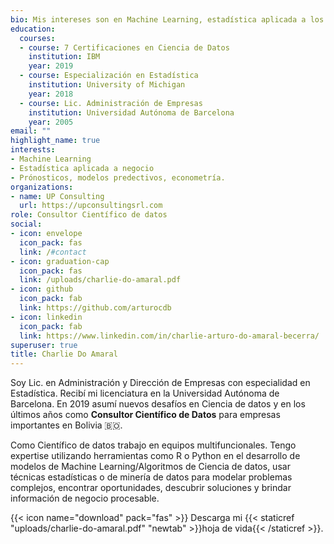 ```yaml
---
bio: Mis intereses son en Machine Learning, estadística aplicada a los negocios, pronóstico y econometría.
education:
  courses:
  - course: 7 Certificaciones en Ciencia de Datos
    institution: IBM
    year: 2019
  - course: Especialización en Estadística
    institution: University of Michigan
    year: 2018
  - course: Lic. Administración de Empresas
    institution: Universidad Autónoma de Barcelona
    year: 2005
email: ""
highlight_name: true
interests:
- Machine Learning
- Estadística aplicada a negocio
- Prónosticos, modelos predectivos, econometría.
organizations:
- name: UP Consulting
  url: https://upconsultingsrl.com
role: Consultor Científico de datos
social:
- icon: envelope
  icon_pack: fas
  link: /#contact
- icon: graduation-cap
  icon_pack: fas
  link: /uploads/charlie-do-amaral.pdf
- icon: github
  icon_pack: fab
  link: https://github.com/arturocdb
- icon: linkedin
  icon_pack: fab
  link: https://www.linkedin.com/in/charlie-arturo-do-amaral-becerra/
superuser: true
title: Charlie Do Amaral
---
```


Soy Lic. en Administración y Dirección de Empresas con especialidad en Estadística.  Recibí mi licenciatura en la Universidad Autónoma de Barcelona. En 2019 asumí nuevos desafíos en Ciencia de datos y en los últimos años como **Consultor Científico de Datos** para empresas importantes en Bolivia :bolivia:.  

Como Científico de datos trabajo en equipos multifuncionales. Tengo expertise utilizando herramientas como R o Python en el desarrollo de modelos de Machine Learning/Algoritmos de Ciencia de datos, usar técnicas estadísticas o de minería de datos para modelar problemas complejos, encontrar oportunidades, descubrir soluciones y brindar información de negocio procesable. 

{{< icon name="download" pack="fas" >}} Descarga mi {{< staticref "uploads/charlie-do-amaral.pdf" "newtab" >}}hoja de vida{{< /staticref >}}.
